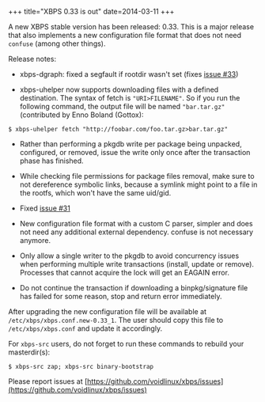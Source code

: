 +++
title="XBPS 0.33 is out"
date=2014-03-11
+++

A new XBPS stable version has been released: 0.33. This is a major
release that also implements a new configuration file format that does
not need `confuse` (among other things).

Release notes:

- xbps-dgraph: fixed a segfault if rootdir wasn't set
(fixes [issue #33](https://github.com/voidlinux/xbps/issues/33))

- xbps-uhelper now supports downloading files with a defined destination.
The syntax of fetch is `"URI>FILENAME"`. So if you run the following command,
the output file will be named `"bar.tar.gz"` (contributed by Enno Boland (Gottox):

```
$ xbps-uhelper fetch "http://foobar.com/foo.tar.gz>bar.tar.gz"
```

- Rather than performing a pkgdb write per package being unpacked, configured,
or removed, issue the write only once after the transaction phase has finished.

- While checking file permissions for package files removal, make sure
to not dereference symbolic links, because a symlink might point to
a file in the rootfs, which won't have the same uid/gid.

- Fixed [issue #31](https://github.com/voidlinux/xbps/issues/31)

- New configuration file format with a custom C parser, simpler
and does not need any additional external dependency. confuse is
not necessary anymore.

- Only allow a single writer to the pkgdb to avoid concurrency issues
when performing multiple write transactions (install, update or remove).
Processes that cannot acquire the lock will get an EAGAIN error.

- Do not continue the transaction if downloading a binpkg/signature file
has failed for some reason, stop and return error immediately.

After upgrading the new configuration file will be available at `/etc/xbps/xbps.conf.new-0.33_1`.
The user should copy this file to `/etc/xbps/xbps.conf` and update it accordingly.

For `xbps-src` users, do not forget to run these commands to rebuild your masterdir(s):

```
$ xbps-src zap; xbps-src binary-bootstrap
```

Please report issues at
[https://github.com/voidlinux/xbps/issues](https://github.com/voidlinux/xbps/issues)
